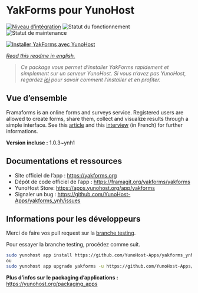 <!--
N.B.: This README was automatically generated by https://github.com/YunoHost/apps/tree/master/tools/README-generator
It shall NOT be edited by hand.
-->

# YakForms pour YunoHost

[![Niveau d’intégration](https://dash.yunohost.org/integration/yakforms.svg)](https://dash.yunohost.org/appci/app/yakforms) ![Statut du fonctionnement](https://ci-apps.yunohost.org/ci/badges/yakforms.status.svg) ![Statut de maintenance](https://ci-apps.yunohost.org/ci/badges/yakforms.maintain.svg)

[![Installer YakForms avec YunoHost](https://install-app.yunohost.org/install-with-yunohost.svg)](https://install-app.yunohost.org/?app=yakforms)

*[Read this readme in english.](./README.md)*

> *Ce package vous permet d’installer YakForms rapidement et simplement sur un serveur YunoHost.
Si vous n’avez pas YunoHost, regardez [ici](https://yunohost.org/#/install) pour savoir comment l’installer et en profiter.*

## Vue d’ensemble

Framaforms is an online forms and surveys service. Registered users are allowed to create forms, share them, collect and visualize results through a simple interface.
See this [article](https://framablog.org/2016/10/05/framaforms-noffrez-plus-les-reponses-que-vous-collectez-a-google/) and this [interview](https://framablog.org/2016/10/05/en-savoir-un-peu-plus-sur-le-projet-framaforms/) (in French) for further informations.


**Version incluse :** 1.0.3~ynh1
## Documentations et ressources

* Site officiel de l’app : <https://yakforms.org>
* Dépôt de code officiel de l’app : <https://framagit.org/yakforms/yakforms>
* YunoHost Store: <https://apps.yunohost.org/app/yakforms>
* Signaler un bug : <https://github.com/YunoHost-Apps/yakforms_ynh/issues>

## Informations pour les développeurs

Merci de faire vos pull request sur la [branche testing](https://github.com/YunoHost-Apps/yakforms_ynh/tree/testing).

Pour essayer la branche testing, procédez comme suit.

``` bash
sudo yunohost app install https://github.com/YunoHost-Apps/yakforms_ynh/tree/testing --debug
ou
sudo yunohost app upgrade yakforms -u https://github.com/YunoHost-Apps/yakforms_ynh/tree/testing --debug
```

**Plus d’infos sur le packaging d’applications :** <https://yunohost.org/packaging_apps>